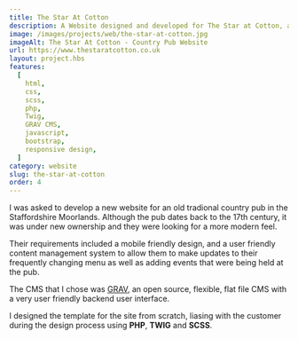 ```yaml
---
title: The Star At Cotton
description: A Website designed and developed for The Star at Cotton, a Traditional Country Pub in the Staffordshire Moorlands
image: /images/projects/web/the-star-at-cotton.jpg
imageAlt: The Star At Cotton - Country Pub Website
url: https://www.thestaratcotton.co.uk
layout: project.hbs
features:
  [
    html,
    css,
    scss,
    php,
    Twig,
    GRAV CMS,
    javascript,
    bootstrap,
    responsive design,
  ]
category: website
slug: the-star-at-cotton
order: 4
---
```


I was asked to develop a new website for an old tradional country pub in the Staffordshire Moorlands.
Although the pub dates back to the 17th century, it was under new ownership and they were
looking for a more modern feel.

Their requirements included a mobile friendly design, and a user friendly content management
system to allow them to make updates to their frequently changing menu as well as adding
events that were being held at the pub.

The CMS that I chose was <a href="https://getgrav.org/" target="blank">GRAV</a>, an open source, flexible, flat file CMS
with a very user friendly backend user interface.

I designed the template for the site from scratch, liasing with the customer during the
design process using **PHP**, **TWIG** and **SCSS**.
